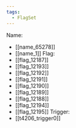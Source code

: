 ```yaml
---
tags:
  - FlagSet
---
```

Name:
- [[name_65278]]
- [[name_1]]
Flag:
- [[flag_12187]]
- [[flag_12193]]
- [[flag_12192]]
- [[flag_12191]]
- [[flag_12190]]
- [[flag_12189]]
- [[flag_12188]]
- [[flag_12194]]
- [[flag_12195]]
Trigger:
- [[t4206_trigger0]]
